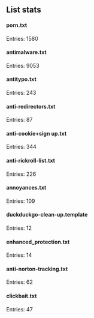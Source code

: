 ## List stats
#### porn.txt
Entries: 1580 <br> 
#### antimalware.txt
Entries: 9053 <br> 
#### antitypo.txt
Entries: 243 <br> 
#### anti-redirectors.txt
Entries: 87 <br> 
#### anti-cookie+sign up.txt
Entries: 344 <br> 
#### anti-rickroll-list.txt
Entries: 226 <br> 
#### annoyances.txt
Entries: 109 <br> 
#### duckduckgo-clean-up.template
Entries: 12 <br> 
#### enhanced_protection.txt
Entries: 14 <br> 
#### anti-norton-tracking.txt
Entries: 62 <br> 
#### clickbait.txt
Entries: 47 <br> 
